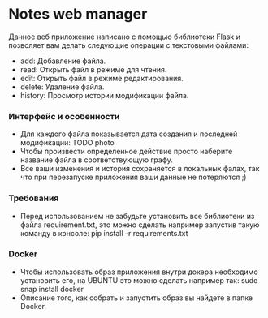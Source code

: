 # Notes web manager
Данное веб приложение написано с помощью библиотеки Flask и позволяет вам делать следующие операции с текстовыми файлами:
* add: Добавление файла.
* read: Открыть файл в режиме для чтения.
* edit: Открыть файл в режиме редактирования.
* delete: Удаление файла.
* history: Просмотр истории модификации файла.

### Интерфейс и особенности

* Для каждого файла показывается дата создания и последней модификации: TODO photo
* Чтобы произвести определенное действие просто наберите название файла в соответствующую графу.
* Все ваши изменения и история сохраняется в локальных фалах, так что при перезапуске приложения ваши данные не потеряются ;)

### Требования
* Перед использованием не забудьте установить все библиотеки из файла requirement.txt, это можно сделать например запустив такую команду в консоле: pip install -r requirements.txt

### Docker
* Чтобы использовать образ приложения внутри докера необходимо установить его, на UBUNTU это можно сделать например так: sudo snap install docker
* Описание того, как собрать и запустить образ вы найдете в папке Docker.

